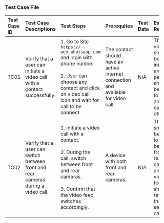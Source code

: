 ### Test Case File

| Test Case ID    | Test Case Descriptions     | Test Steps        | Prerequites | Test Data | Expected Result | Actual Result | Pass/Fail |
| :-------------- | :------------------------- | :---------------- | :---------- | :-------- | :-------------- | :------------ | :-------- |
| TC01 | Verify that a user can initiate a video call with a contact successfully.| 1. Go to Site `https:// web.whatsapp.com` and login with phone number <br><br> 2. User can choose any contact and click on video call icon and wait for call to be connect | The contact should have an active internet connection and available for video call. | N/A | The video call should be initiated and both people should be able to see and hear each other. | As Expected | Pass |
| TC02 | Verify that a user can switch between front and rear cameras during a video call.| 1. Initiate a video call with a contact. <br><br> 2. During the call, switch between front and rear cameras.<br><br> 3. Confirm that the video feed switches accordingly. |  A device with both front and rear cameras. | N/A | The user should be able to switch between front and rear cameras, and the video feed should reflect the selected camera.. | As Expected | Pass |
